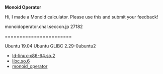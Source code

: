 **Monoid Operator**

Hi, I made a Monoid calculator. Please use this and submit your feedback!

monoidoperator.chal.seccon.jp 27182

=======================

Ubuntu 19.04
Ubuntu GLIBC 2.29-0ubuntu2

* [ld-linux-x86-64.so.2](
https://score-quals.seccon.jp/files/ld-linux-x86-64.so.2_8233963009915cdf2380a13e4c3657429d51c8af
)
* [libc.so.6](
https://score-quals.seccon.jp/files/libc.so.6_9bb401974abeef59efcdd0ae35c5fc0ce63d3e7b
)
* [monoid_operator](
https://score-quals.seccon.jp/files/monoid_operator_9092cbe0e255da46164bf38851880c1878ad3cbd
)
